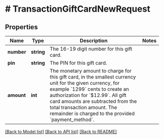 # # TransactionGiftCardNewRequest

## Properties

Name | Type | Description | Notes
------------ | ------------- | ------------- | -------------
**number** | **string** | The 16-19 digit number for this gift card. |
**pin** | **string** | The PIN for this gift card. |
**amount** | **int** | The monetary amount to charge for this gift card, in the smallest currency unit for the given currency, for example &#x60;1299&#x60; cents to create an authorization for &#x60;$12.99&#x60;.  All gift card amounts are subtracted from the total transaction amount. The remainder is charged to the provided &#x60;payment_method&#x60;. |

[[Back to Model list]](../../README.md#models) [[Back to API list]](../../README.md#endpoints) [[Back to README]](../../README.md)
